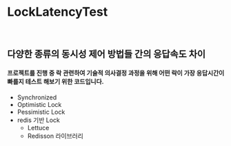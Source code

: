 # LockLatencyTest

<br>

## 다양한 종류의 동시성 제어 방법들 간의 응답속도 차이
#### 프로젝트를 진행 중 락 관련하여 기술적 의사결정 과정을 위해 어떤 락이 가장 응답시간이 빠를지 테스트 해보기 위한 코드입니다.

- Synchronized
- Optimistic Lock
- Pessimistic Lock
- redis 기반 Lock
  - Lettuce
  - Redisson 라이브러리
